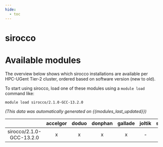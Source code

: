 ```yaml
---
hide:
  - toc
---
```


sirocco
=======

# Available modules


The overview below shows which sirocco installations are available per HPC-UGent Tier-2 cluster, ordered based on software version (new to old).

To start using sirocco, load one of these modules using a `module load` command like:

```shell
module load sirocco/2.1.0-GCC-13.2.0
```

*(This data was automatically generated on {{modules_last_updated}})*  

| |accelgor|doduo|donphan|gallade|joltik|shinx|skitty|
| :---: | :---: | :---: | :---: | :---: | :---: | :---: | :---: |
|sirocco/2.1.0-GCC-13.2.0|x|x|x|x|-|x|x|
